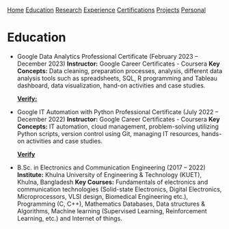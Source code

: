 [Home](https://mustahsinfarhan.github.io/)     [Education](/navigation/education/edu_page.md)     [Research](/navigation/research/research_page.md)     [Experience](/navigation/experiences/exp_page.md)     [Certifications](/navigation/certifications/cert_page.md)     [Projects](/navigation/projects/project_page.md)     [Personal](/navigation/personal/personal_page.md)

# Education
- Google Data Analytics Professional Certificate (February 2023 – December 2023)
  **Instructor:** Google Career Certificates - Coursera
  **Key Concepts:** Data cleaning, preparation processes, analysis, different data analysis tools such as spreadsheets, SQL, R programming and Tableau dashboard, data visualization, hand-on activities and case studies.
  
  [**Verify:**](https://coursera.org/verify/professional-cert/Y2XL2WKMVRQV) 

  
- Google IT Automation with Python Professional Certificate (July 2022 – December 2022)
  **Instructor:** Google Career Certificates - Coursera
  **Key Concepts:** IT automation, cloud management, problem-solving utilizing Python scripts, version control using Git, managing IT resources, hands-on activities and case studies.
  
  [**Verify**](https://coursera.org/verify/professional-cert/5M4XPBDQVSY6)

  
- B.Sc. in Electronics and Communication Engineering (2017 – 2022)
  **Institute:** Khulna University of Engineering & Technology (KUET), Khulna, Bangladesh
  **Key Courses:** Fundamentals of electronics and communication technologies (Solid-state Electronics, Digital Electronics, Microprocessors, VLSI design, Biomedical Engineering etc.), Programming (C, C++), Mathematics Databases, Data structures & Algorithms, Machine learning (Supervised Learning, Reinforcement Learning, etc.) and Internet of things. 
